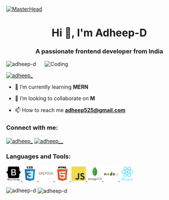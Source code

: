[![MasterHead](https://blog.hyperiondev.com/wp-content/uploads/2018/10/Blog-Gif.gif)](https://Adheep-D.io)
<h1 align="center">Hi 👋, I'm Adheep-D</h1>
<h3 align="center">A passionate frontend developer from India</h3>
<img align="right" alt="Coding" width="400" src="https://cdn.dribbble.com/users/1292677/screenshots/6139167/avento.gif">
<p align="left"> <img src="https://komarev.com/ghpvc/?username=adheep-d&label=Profile%20views&color=0e75b6&style=flat" alt="adheep-d" /> </p>

<p align="left"> <a href="https://twitter.com/adheep_" target="blank"><img src="https://img.shields.io/twitter/follow/adheep_?logo=twitter&style=for-the-badge" alt="adheep_" /></a> </p>

- 🌱 I’m currently learning **MERN**

- 👯 I’m looking to collaborate on **M**

- 📫 How to reach me **adheep525@gmail.com**

<h3 align="left">Connect with me:</h3>
<p align="left">
<a href="https://twitter.com/adheep_" target="blank"><img align="center" src="https://raw.githubusercontent.com/rahuldkjain/github-profile-readme-generator/master/src/images/icons/Social/twitter.svg" alt="adheep_" height="30" width="40" /></a>
<a href="https://instagram.com/adheep__" target="blank"><img align="center" src="https://raw.githubusercontent.com/rahuldkjain/github-profile-readme-generator/master/src/images/icons/Social/instagram.svg" alt="adheep__" height="30" width="40" /></a>
</p>

<h3 align="left">Languages and Tools:</h3>
<p align="left"> <a href="https://getbootstrap.com" target="_blank" rel="noreferrer"> <img src="https://raw.githubusercontent.com/devicons/devicon/master/icons/bootstrap/bootstrap-plain-wordmark.svg" alt="bootstrap" width="40" height="40"/> </a> <a href="https://www.w3schools.com/css/" target="_blank" rel="noreferrer"> <img src="https://raw.githubusercontent.com/devicons/devicon/master/icons/css3/css3-original-wordmark.svg" alt="css3" width="40" height="40"/> </a> <a href="https://expressjs.com" target="_blank" rel="noreferrer"> <img src="https://raw.githubusercontent.com/devicons/devicon/master/icons/express/express-original-wordmark.svg" alt="express" width="40" height="40"/> </a> <a href="https://www.w3.org/html/" target="_blank" rel="noreferrer"> <img src="https://raw.githubusercontent.com/devicons/devicon/master/icons/html5/html5-original-wordmark.svg" alt="html5" width="40" height="40"/> </a> <a href="https://developer.mozilla.org/en-US/docs/Web/JavaScript" target="_blank" rel="noreferrer"> <img src="https://raw.githubusercontent.com/devicons/devicon/master/icons/javascript/javascript-original.svg" alt="javascript" width="40" height="40"/> </a> <a href="https://www.mongodb.com/" target="_blank" rel="noreferrer"> <img src="https://raw.githubusercontent.com/devicons/devicon/master/icons/mongodb/mongodb-original-wordmark.svg" alt="mongodb" width="40" height="40"/> </a> <a href="https://nodejs.org" target="_blank" rel="noreferrer"> <img src="https://raw.githubusercontent.com/devicons/devicon/master/icons/nodejs/nodejs-original-wordmark.svg" alt="nodejs" width="40" height="40"/> </a> <a href="https://reactjs.org/" target="_blank" rel="noreferrer"> <img src="https://raw.githubusercontent.com/devicons/devicon/master/icons/react/react-original-wordmark.svg" alt="react" width="40" height="40"/> </a> </p>

<p><img align="left" src="https://github-readme-stats.vercel.app/api/top-langs?username=adheep-d&show_icons=true&locale=en&layout=compact" alt="adheep-d" /></p>

<p>&nbsp;<img align="center" src="https://github-readme-stats.vercel.app/api?username=adheep-d&show_icons=true&locale=en" alt="adheep-d" /></p>
